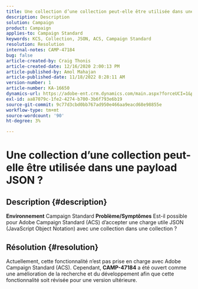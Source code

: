 ```yaml
---
title: Une collection d’une collection peut-elle être utilisée dans une payload JSON ?
description: Description
solution: Campaign
product: Campaign
applies-to: Campaign Standard
keywords: KCS, Collection, JSON, ACS, Campaign Standard
resolution: Resolution
internal-notes: CAMP-47184
bug: false
article-created-by: Craig Thonis
article-created-date: 12/16/2020 2:00:13 PM
article-published-by: Amol Mahajan
article-published-date: 11/18/2022 8:28:11 AM
version-number: 1
article-number: KA-16650
dynamics-url: https://adobe-ent.crm.dynamics.com/main.aspx?forceUCI=1&pagetype=entityrecord&etn=knowledgearticle&id=427fb3fd-a63f-eb11-a813-000d3a3038a2
exl-id: aa87079c-1fe2-4274-b700-3b6f793e6b19
source-git-commit: 9c77d3cbd0bb767ad950e466aa9eacd68e98855e
workflow-type: tm+mt
source-wordcount: '90'
ht-degree: 3%

---
```


# Une collection d’une collection peut-elle être utilisée dans une payload JSON ?

## Description {#description}

<b>Environnement</b>
Campaign Standard
<b>Problème/Symptômes</b>
Est-il possible pour Adobe Campaign Standard (ACS) d’accepter une charge utile JSON (JavaScript Object Notation) avec une collection dans une collection ?


## Résolution {#resolution}


Actuellement, cette fonctionnalité n’est pas prise en charge avec Adobe Campaign Standard (ACS). Cependant, <b>CAMP-47184</b> a été ouvert comme une amélioration de la recherche et du développement afin que cette fonctionnalité soit révisée pour une version ultérieure.
